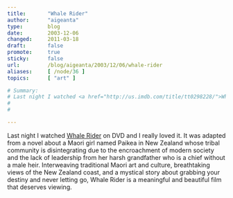 ```yaml
---
title:       "Whale Rider"
author:      "aigeanta"
type:        blog
date:        2003-12-06
changed:     2011-03-18
draft:       false
promote:     true
sticky:      false
url:         /blog/aigeanta/2003/12/06/whale-rider
aliases:     [ /node/36 ]
topics:      [ "art" ]

# Summary:
# Last night I watched <a href="http://us.imdb.com/title/tt0298228/">Whale Rider</a> on DVD and I really loved it. It was adapted from a novel about a Maori girl named Paikea in New Zealand whose tribal community is disintegrating due to the encroachment of modern society and the lack of leadership from her harsh grandfather who is a chief without a male heir. Interweaving traditional Maori art and culture, breathtaking views of the New Zealand coast, and a mystical story about grabbing your destiny and never letting go, Whale Rider is a meaningful and beautiful film that deserves viewing.
# 
# 

---
```

Last night I watched <a href="http://us.imdb.com/title/tt0298228/">Whale Rider</a> on DVD and I really loved it. It was adapted from a novel about a Maori girl named Paikea in New Zealand whose tribal community is disintegrating due to the encroachment of modern society and the lack of leadership from her harsh grandfather who is a chief without a male heir. Interweaving traditional Maori art and culture, breathtaking views of the New Zealand coast, and a mystical story about grabbing your destiny and never letting go, Whale Rider is a meaningful and beautiful film that deserves viewing.



